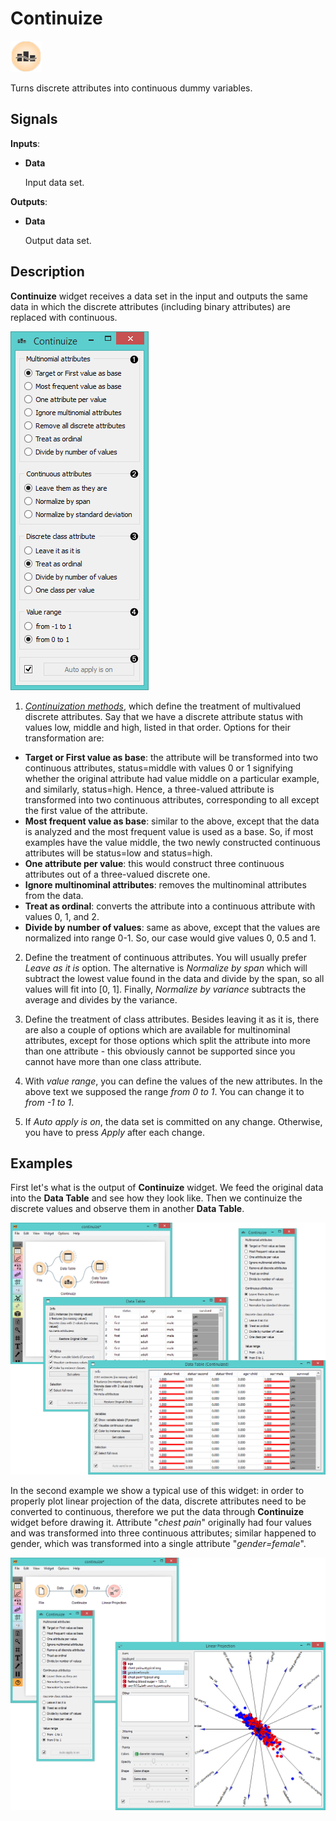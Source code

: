 Continuize
==========

![image](icons/continuize.png)

Turns discrete attributes into continuous dummy variables.

Signals
-------

**Inputs**:

- **Data**

  Input data set.

**Outputs**:

- **Data**

  Output data set.

Description
-----------

**Continuize** widget receives a data set in the input and outputs the same
data in which the discrete attributes (including binary attributes) are
replaced with continuous.

![image](images/Continuize-stamped.png)

1. [*Continuization methods*](https://en.wikipedia.org/wiki/Continuity_correction), which define the treatment of
multivalued discrete attributes. Say that we have a discrete attribute
status with values low, middle and high, listed in that order. Options
for their transformation are:

  - **Target or First value as base**: the attribute will be transformed
  into two continuous attributes, status=middle with values 0 or 1
  signifying whether the original attribute had value middle on a
  particular example, and similarly, status=high. Hence, a
  three-valued attribute is transformed into two continuous
  attributes, corresponding to all except the first value of
  the attribute.
  - **Most frequent value as base**: similar to the above, except that the
  data is analyzed and the most frequent value is used as a base.
  So, if most examples have the value middle, the two newly
  constructed continuous attributes will be status=low
  and status=high.
  - **One attribute per value**: this would construct three continuous
  attributes out of a three-valued discrete one.
  - **Ignore multinominal attributes**: removes the multinominal
  attributes from the data.
  - **Treat as ordinal**: converts the attribute into a continuous
  attribute with values 0, 1, and 2.
  - **Divide by number of values**: same as above, except that the values
  are normalized into range 0-1. So, our case would give values 0, 0.5 and 1.

2. Define the treatment of continuous attributes. You will usually prefer *Leave as it is* option. The alternative is 
  *Normalize by span* which will subtract the lowest value found in the data and divide by the
  span, so all values will fit into \[0, 1\]. Finally, *Normalize by variance* subtracts the average and divides by the 
  variance.

3. Define the treatment of class attributes. Besides leaving it as it is, 
  there are also a couple of options which are
  available for multinominal attributes, except for those options which
  split the attribute into more than one attribute - this obviously cannot
  be supported since you cannot have more than one class attribute.

4. With *value range*, you can define the values of the new attributes. In
  the above text we supposed the range *from 0 to 1*. You can change it to
  *from -1 to 1*.

5. If *Auto apply is on*, the data set is committed on any change.
  Otherwise, you have to press *Apply* after each change.

Examples
--------

First let's what is the output of **Continuize** widget. We feed the original data into the
**Data Table** and see how they look like. Then we continuize the discrete values and
observe them in another **Data Table**.

<img src="images/Continuize-Example1.png" alt="image" width="600">

In the second example we show a typical use of this widget: in order to
properly plot linear projection of the data, discrete attributes need to
be converted to continuous, therefore we put the data through **Continuize**
widget before drawing it. Attribute "*chest pain*" originally had four
values and was transformed into three continuous attributes; similar
happened to gender, which was transformed into a single attribute
"*gender=female*".

<img src="images/Continuize-Example2.png" alt="image" width="600">
